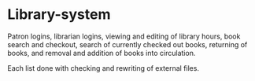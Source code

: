 # Library-system

Patron logins, librarian logins, viewing and editing of library hours, book search and checkout, search of currently checked out books, returning of books, and removal and addition of books into circulation.

Each list done with checking and rewriting of external files.
